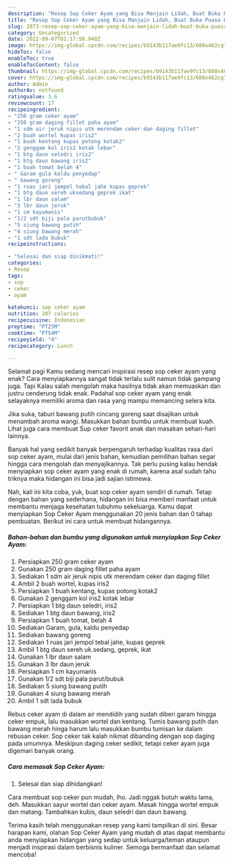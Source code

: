 ```yaml
---
description: "Resep Sop Ceker Ayam yang Bisa Manjain Lidah, Buat Buka Puasa Bikin Ngiler"
title: "Resep Sop Ceker Ayam yang Bisa Manjain Lidah, Buat Buka Puasa Bikin Ngiler"
slug: 2873-resep-sop-ceker-ayam-yang-bisa-manjain-lidah-buat-buka-puasa-bikin-ngiler
category: Uncategorized
date: 2022-09-07T01:17:50.948Z
image: https://img-global.cpcdn.com/recipes/b9143b117ae9fc13/680x482cq70/sop-ceker-ayam-foto-resep-utama.jpg
hideToc: false
enableToc: true
enableTocContent: false
thumbnail: https://img-global.cpcdn.com/recipes/b9143b117ae9fc13/680x482cq70/sop-ceker-ayam-foto-resep-utama.jpg
cover: https://img-global.cpcdn.com/recipes/b9143b117ae9fc13/680x482cq70/sop-ceker-ayam-foto-resep-utama.jpg
author: Admin
authorAv: notfound
ratingvalue: 3.6
reviewcount: 17
recipeingredient:
- "250 gram ceker ayam"
- "250 gram daging fillet paha ayam"
- "1 sdm air jeruk nipis utk merendam ceker dan daging fillet"
- "2 buah wortel kupas iris2"
- "1 buah kentang kupas potong kotak2"
- "2 genggam kol iris2 kotak lebar"
- "1 btg daun seledri iris2"
- "1 btg daun bawang iris2"
- "1 buah tomat belah 4"
- " Garam gula kaldu penyedap"
- " bawang goreng"
- "1 ruas jari jempol tebal jahe kupas geprek"
- "1 btg daun sereh uksedang geprek ikat"
- "1 lbr daun salam"
- "3 lbr daun jeruk"
- "1 cm kayumanis"
- "1/2 sdt biji pala parutbubuk"
- "5 siung bawang putih"
- "4 siung bawang merah"
- "1 sdt lada bubuk"
recipeinstructions:

- "Selesai dan siap dinikmati!"
categories:
- Resep
tags:
- sop
- ceker
- ayam

katakunci: sop ceker ayam 
nutrition: 207 calories
recipecuisine: Indonesian
preptime: "PT25M"
cooktime: "PT54M"
recipeyield: "4"
recipecategory: Lunch

---
```



Selamat pagi Kamu sedang mencari inspirasi resep sop ceker ayam yang enak? Cara menyiapkannya sangat tidak terlalu sulit namun tidak gampang juga. Tapi Kalau salah mengolah maka hasilnya tidak akan memuaskan dan justru cenderung tidak enak. Padahal sop ceker ayam yang enak selayaknya memiliki aroma dan rasa yang mampu memancing selera kita.


Jika suka, taburi bawang putih cincang goreng saat disajikan untuk menambah aroma wangi. Masukkan bahan bumbu untuk membuat kuah. Lihat juga cara membuat Sup ceker favorit anak dan masakan sehari-hari lainnya.

Banyak hal yang sedikit banyak berpengaruh terhadap kualitas rasa dari sop ceker ayam, mulai dari jenis bahan, kemudian pemilihan bahan segar hingga cara mengolah dan menyajikannya. Tak perlu pusing kalau hendak menyiapkan sop ceker ayam yang enak di rumah, karena asal sudah tahu triknya maka hidangan ini bisa jadi sajian istimewa.


Nah, kali ini kita coba, yuk, buat sop ceker ayam sendiri di rumah. Tetap dengan bahan yang sederhana, hidangan ini bisa memberi manfaat untuk membantu menjaga kesehatan tubuhmu sekeluarga. Kamu dapat menyiapkan Sop Ceker Ayam menggunakan 20 jenis bahan dan 0 tahap pembuatan. Berikut ini cara untuk membuat hidangannya.

<!--inarticleads1-->

##### Bahan-bahan dan bumbu yang digunakan untuk menyiapkan Sop Ceker Ayam:

1. Persiapkan 250 gram ceker ayam
1. Gunakan 250 gram daging fillet paha ayam
1. Sediakan 1 sdm air jeruk nipis utk merendam ceker dan daging fillet
1. Ambil 2 buah wortel, kupas iris2
1. Persiapkan 1 buah kentang, kupas potong kotak2
1. Gunakan 2 genggam kol iris2 kotak lebar
1. Persiapkan 1 btg daun seledri, iris2
1. Sediakan 1 btg daun bawang, iris2
1. Persiapkan 1 buah tomat, belah 4
1. Sediakan  Garam, gula, kaldu penyedap
1. Sediakan  bawang goreng
1. Sediakan 1 ruas jari jempol tebal jahe, kupas geprek
1. Ambil 1 btg daun sereh uk.sedang, geprek, ikat
1. Gunakan 1 lbr daun salam
1. Gunakan 3 lbr daun jeruk
1. Persiapkan 1 cm kayumanis
1. Gunakan 1/2 sdt biji pala parut/bubuk
1. Sediakan 5 siung bawang putih
1. Gunakan 4 siung bawang merah
1. Ambil 1 sdt lada bubuk


Rebus ceker ayam di dalam air mendidih yang sudah diberi garam hingga ceker empuk, lalu masukkan wortel dan kentang. Tumis bawang putih dan bawang merah hinga harum lalu masukkan bumbu tumisan ke dalam rebusan ceker. Sop ceker tak kalah nikmat dibanding dengan sop daging pada umumnya. Meskipun daging ceker sedikit, tetapi ceker ayam juga digemari banyak orang. 

<!--inarticleads2-->

##### Cara memasak Sop Ceker Ayam:


1. Selesai dan siap dihidangkan!

Cara membuat sop ceker pun mudah, lho. Jadi nggak butuh waktu lama, deh. Masukkan sayur wortel dan ceker ayam. Masak hingga wortel empuk dan matang. Tambahkan kubis, daun seledri dan daun bawang. 

Terima kasih telah menggunakan resep yang kami tampilkan di sini. Besar harapan kami, olahan Sop Ceker Ayam yang mudah di atas dapat membantu anda menyiapkan hidangan yang sedap untuk keluarga/teman ataupun menjadi inspirasi dalam berbisnis kuliner. Semoga bermanfaat dan selamat mencoba!

